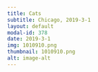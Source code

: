 ```yaml
---
title: Cats
subtitle: Chicago, 2019-3-1
layout: default
modal-id: 378
date: 2019-3-1
img: 1010910.png
thumbnail: 1010910.png
alt: image-alt
---
```

